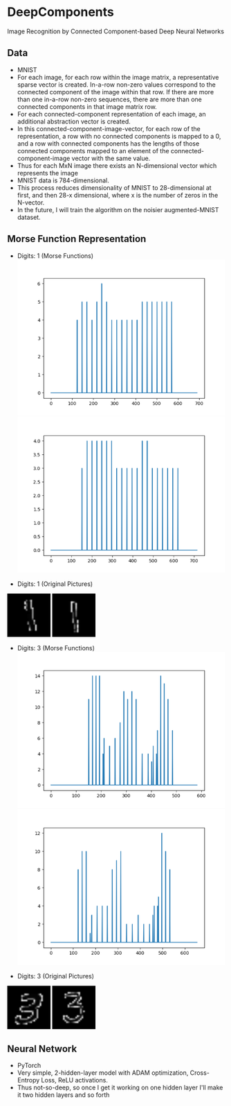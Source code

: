# DeepComponents
Image Recognition by Connected Component-based Deep Neural Networks

## Data
- MNIST
- For each image, for each row within the image matrix, a representative sparse vector is created. In-a-row non-zero values correspond to the connected component of the image within that row. If there are more than one in-a-row non-zero sequences, there are more than one connected components in that image matrix row. 
- For each connected-component representation of each image, an additional abstraction vector is created. 
- In this connected-component-image-vector, for each row of the representation, a row with no connected components is mapped to a 0, and a row with connected components has the lengths of those connected components mapped to an element of the connected-component-image vector with the same value. 
- Thus for each MxN image there exists an N-dimensional vector which represents the image
- MNIST data is 784-dimensional. 
- This process reduces dimensionality of MNIST to 28-dimensional at first, and then 28-x dimensional, where x is the number of zeros in the N-vector.
- In the future, I will train the algorithm on the noisier augmented-MNIST dataset. 

## Morse Function Representation

- Digits: 1 (Morse Functions)
![Model1](Visualizations/morse_funcs/viz_picture7digit1.png)
![Model2](Visualizations/morse_funcs/viz_picture9digit1.png)

- Digits: 1 (Original Pictures)
<img src="Visualizations/number_pictures/picture7digit1.png" width="100" height="100" />
<img src="Visualizations/number_pictures/picture9digit1.png" width="100" height="100" />

- Digits: 3 (Morse Functions)
![Model1](Visualizations/morse_funcs/viz_picture8digit3.png)
![Model2](Visualizations/morse_funcs/viz_picture51digit3.png)

- Digits: 3 (Original Pictures)
<img src="Visualizations/number_pictures/picture8digit3.png" width="100" height="100" />
<img src="Visualizations/number_pictures/picture51digit3.png" width="100" height="100" />

## Neural Network
- PyTorch
- Very simple, 2-hidden-layer model with ADAM optimization, Cross-Entropy Loss, ReLU activations. 
- Thus not-so-deep, so once I get it working on one hidden layer I'll make it two hidden layers and so forth

